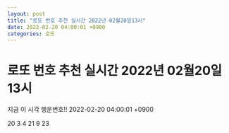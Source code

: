 ```yaml
---
layout: post
title: "로또 번호 추천 실시간 2022년 02월20일13시"
date: 2022-02-20 04:00:01 +0900
categories: 로또
---
```


# 로또 번호 추천 실시간 2022년 02월20일13시

지금 이 시각 행운번호!! 2022-02-20 04:00:01 +0900

 20  3  4  21  9  23 

